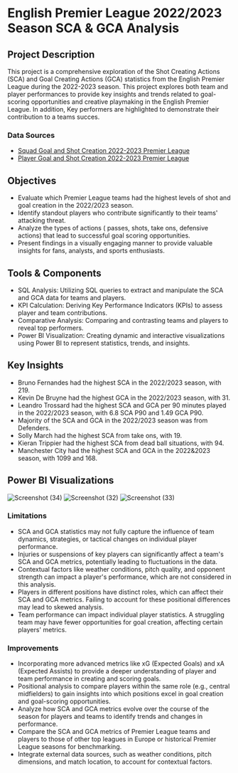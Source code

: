 # English Premier League 2022/2023 Season SCA & GCA Analysis 

## Project Description 

This project is a comprehensive exploration of the Shot Creating Actions (SCA) and Goal Creating Actions (GCA) statistics from the English Premier League during the 2022-2023 season. This project explores both team and player performances to provide key insights and trends related to goal-scoring opportunities and creative playmaking in the English Premier League. In addition, Key performers are highlighted to demonstrate their contribution to a teams succes. 

### Data Sources 

- [Squad Goal and Shot Creation 2022-2023 Premier League](https://fbref.com/en/comps/9/2022-2023/gca/2022-2023-Premier-League-Stats) 
- [Player Goal and Shot Creation 2022-2023 Premier League](https://fbref.com/en/comps/9/2022-2023/gca/2022-2023-Premier-League-Stats)

## Objectives

- Evaluate which Premier League teams had the highest levels of shot and goal creation in the 2022/2023 season.
- Identify standout players who contribute significantly to their teams' attacking threat.
- Analyze the types of actions ( passes, shots, take ons, defensive actions) that lead to successful goal scoring opportunities.
- Present findings in a visually engaging manner to provide valuable insights for fans, analysts, and sports enthusiasts.

## Tools & Components 

- SQL Analysis: Utilizing SQL queries to extract and manipulate the SCA and GCA data for teams and players.
- KPI Calculation: Deriving Key Performance Indicators (KPIs) to assess player and team contributions.
- Comparative Analysis: Comparing and contrasting teams and players to reveal top performers.
- Power BI Visualization: Creating dynamic and interactive visualizations using Power BI to represent statistics, trends, and insights.

## Key Insights 

- Bruno Fernandes had the highest SCA in the 2022/2023 season, with 219.
- Kevin De Bruyne had the highest GCA in the 2022/2023 season, with 31.
- Leandro Trossard had the highest SCA and GCA per 90 minutes played in the 2022/2023 season, with 6.8 SCA P90 and 1.49 GCA P90.
- Majority of the SCA and GCA in the 2022/2023 season was from Defenders.
- Solly March had the highest SCA from take ons, with 19.
- Kieran Trippier had the highest SCA from dead ball situations, with 94.
- Manchester City had the highest SCA and GCA in the 2022&2023 season, with 1099 and 168. 

## Power BI Visualizations

![Screenshot (34)](https://github.com/AAMIRP9/Data-Analysis-Portfolio/assets/91920656/64b21412-494c-4a6e-8816-3da7b63fb5f8)
![Screenshot (32)](https://github.com/AAMIRP9/Data-Analysis-Portfolio/assets/91920656/59058c9d-6b24-448e-b7c8-62c14543cae0)
![Screenshot (33)](https://github.com/AAMIRP9/Data-Analysis-Portfolio/assets/91920656/0345e422-7289-46e7-8805-9dcf3e744583)



### Limitations

- SCA and GCA statistics may not fully capture the influence of team dynamics, strategies, or tactical changes on individual player performance.
- Injuries or suspensions of key players can significantly affect a team's SCA and GCA metrics, potentially leading to fluctuations in the data.
- Contextual factors like weather conditions, pitch quality, and opponent strength can impact a player's performance, which are not considered in this analysis. 
- Players in different positions have distinct roles, which can affect their SCA and GCA metrics. Failing to account for these positional differences may lead to skewed analysis.
- Team performance can impact individual player statistics. A struggling team may have fewer opportunities for goal creation, affecting certain players' metrics.

### Improvements 

- Incorporating more advanced metrics like xG (Expected Goals) and xA (Expected Assists) to provide a deeper understanding of player and team performance in creating and scoring goals.
- Positional analysis to compare players within the same role (e.g., central midfielders) to gain insights into which positions excel in goal creation and goal-scoring opportunities.
- Analyze how SCA and GCA metrics evolve over the course of the season for players and teams to identify trends and changes in performance.
- Compare the SCA and GCA metrics of Premier League teams and players to those of other top leagues in Europe or historical Premier League seasons for benchmarking.
- Integrate external data sources, such as weather conditions, pitch dimensions, and match location, to account for contextual factors.

